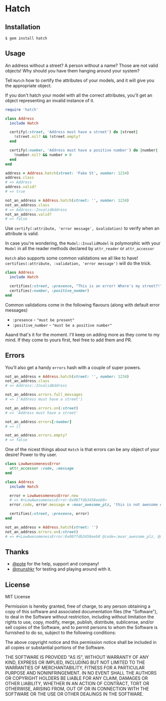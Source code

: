 Hatch
=====

Installation
------------

    $ gem install hatch

Usage
-----

An address without a street? A person without a name? Those are not valid objects!
Why should you have them hanging around your system?

Tell `Hatch` how to certify the attributes of your models, and it will give you the appropriate object.

If you don't hatch your model with all the correct attributes, you'll get an object representing an invalid instance of it.

```ruby
require 'hatch'

class Address
  include Hatch

  certify(:street, 'Address must have a street') do |street|
    !street.nil? && !street.empty?
  end

  certify(:number, 'Address must have a positive number') do |number|
    !number.nil? && number > 0
  end
end

address = Address.hatch(street: 'Fake St', number: 1234)
address.class
# => Address
address.valid?
# => true

not_an_address = Address.hatch(street: '', number: 1234)
not_an_address.class
# => Address::InvalidAddress
not_an_address.valid?
# => false
```

Use `certify(:attribute, 'error message', &validation)` to verify when an attribute is valid.

In case you're wondering, the `Model::InvalidModel` is polymorphic with your `Model` in all the reader methods declared by `attr_reader` or `attr_accessor`

`Hatch` also supports some common validations we all like to have!
`certifies(:attribute, :validation, 'error message')` will do the trick.

```ruby
class Address
  include Hatch

  certifies(:street, :presence, "This is an error! Where's my street?!")
  certifies(:number, :positive_number)
end
```

Common validations come in the following flavours (along with default error messages)

  * `:presence` - `"must be present"`
  * `:positive_number` - `"must be a positive number"`

Aaand that's it for the moment. I'll keep on adding more as they come to my mind. If they come to yours first, feel free to add them and PR.

Errors
------

You'll also get a handy `errors` hash with a couple of super powers.

```ruby
not_an_address = Address.hatch(street: '', number: 1234)
not_an_address.class
# => Address::InvalidAddress

not_an_address.errors.full_messages
# => ['Address must have a street']

not_an_address.errors.on(:street)
# => 'Address must have a street'

not_an_address.errors[:number]
# => []

not_an_address.errors.empty?
# => false
```

One of the nicest things about `Hatch` is that errors can be any object of your desire! Power to thy user.

```ruby
class LowAwesomenessError
  attr_accessor :code, :message
end

class Address
  include Hatch

  error = LowAwesomenessError.new
  # => #<LowAwesomenessError:0x007fdb3458eeb0>
  error.code, error.message = :moar_awesome_plz, 'this is not awesome enough'

  certifies(:street, :presence, error)
end

not_an_address = Address.hatch(street: '')
not_an_address.errors.on(:street)
# => #<LowAwesomenessError:0x007fdb3458eeb0 @code=:moar_awesome_plz, @message="this is not awesome enough">
```

Thanks
------

* [@pote](https://github.com/pote) for the help, support and company!
* [@munshkr](https://github.com/munshkr) for testing and playing around with it.

License
-------

MIT License

Permission is hereby granted, free of charge, to any person obtaining
a copy of this software and associated documentation files (the
"Software"), to deal in the Software without restriction, including
without limitation the rights to use, copy, modify, merge, publish,
distribute, sublicense, and/or sell copies of the Software, and to
permit persons to whom the Software is furnished to do so, subject to
the following conditions:

The above copyright notice and this permission notice shall be
included in all copies or substantial portions of the Software.

THE SOFTWARE IS PROVIDED "AS IS", WITHOUT WARRANTY OF ANY KIND,
EXPRESS OR IMPLIED, INCLUDING BUT NOT LIMITED TO THE WARRANTIES OF
MERCHANTABILITY, FITNESS FOR A PARTICULAR PURPOSE AND
NONINFRINGEMENT. IN NO EVENT SHALL THE AUTHORS OR COPYRIGHT HOLDERS BE
LIABLE FOR ANY CLAIM, DAMAGES OR OTHER LIABILITY, WHETHER IN AN ACTION
OF CONTRACT, TORT OR OTHERWISE, ARISING FROM, OUT OF OR IN CONNECTION
WITH THE SOFTWARE OR THE USE OR OTHER DEALINGS IN THE SOFTWARE.

